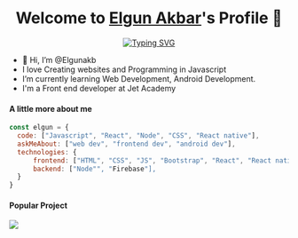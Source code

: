 <p align="center">
  <h1 align="center">Welcome to <a href="https://github.com/MrBlueBird2">Elgun Akbar</a>'s Profile 👋</h1>
</p>
<p align="center">
<a href="https://git.io/typing-svg"><img src="https://raw.githubusercontent.com/TheDudeThatCode/TheDudeThatCode/master/Assets/Designer.gif" alt="Typing SVG" /></a>

<ul>
  <li>👋 Hi, I’m @Elgunakb</li>
  <li>I love Creating websites and Programming in Javascript</li>
  <li>I’m currently learning Web Development, Android Development.</li>
  <li>I'm a Front end developer at Jet Academy</li>
<!--   <li>🧐 Portfolio Website, https://mrbluebird2.github.io</li> -->
</ul>

#### A little more about me
```javascript
const elgun = {
  code: ["Javascript", "React", "Node", "CSS", "React native"],
  askMeAbout: ["web dev", "frontend dev", "android dev"],
  technologies: {
      frontend: ["HTML", "CSS", "JS", "Bootstrap", "React", "React native"],
      backend: ["Node"", "Firebase"],
  }
}
```


#### Popular Project
<a href="https://github.com/elgunakb/api-contrat-tool">
  <!-- Change the `github-readme-stats.anuraghazra1.vercel.app` to `github-readme-stats.vercel.app`  -->
  <img align="center" src="https://www.google.com/url?sa=i&url=https%3A%2F%2Ficonduck.com%2Ficons%2F248016%2Ftools&psig=AOvVaw24rIZLxRgM8J-LdiIWIrpw&ust=1725815030631000&source=images&cd=vfe&opi=89978449&ved=0CBMQjRxqFwoTCOCeppCosYgDFQAAAAAdAAAAABAE"/> 

    
</a>    
<!-- <a href="https://github.com/mrbluebird2/mrbluebird2.github.io">
  <!-- Change the `github-readme-stats.anuraghazra1.vercel.app` to `github-readme-stats.vercel.app`  -->
<!--   <img align="center" src="https://github-readme-stats.anuraghazra1.vercel.app/api/pin/?username=MrBlueBird2&repo=mrbluebird2.github.io&theme=onedark"/> -->
<!-- </a> -->




